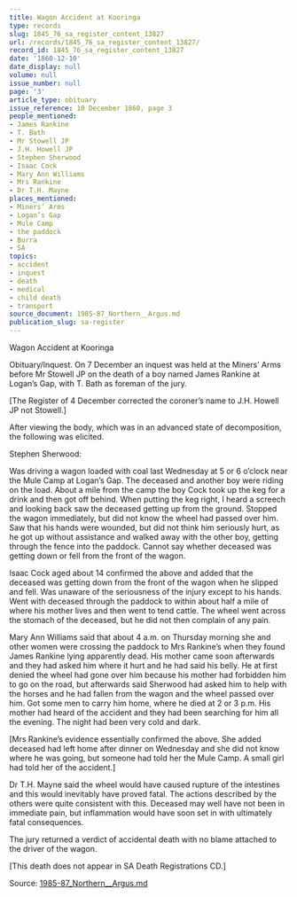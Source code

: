 ```yaml
---
title: Wagon Accident at Kooringa
type: records
slug: 1845_76_sa_register_content_13827
url: /records/1845_76_sa_register_content_13827/
record_id: 1845_76_sa_register_content_13827
date: '1860-12-10'
date_display: null
volume: null
issue_number: null
page: '3'
article_type: obituary
issue_reference: 10 December 1860, page 3
people_mentioned:
- James Rankine
- T. Bath
- Mr Stowell JP
- J.H. Howell JP
- Stephen Sherwood
- Isaac Cock
- Mary Ann Williams
- Mrs Rankine
- Dr T.H. Mayne
places_mentioned:
- Miners’ Arms
- Logan’s Gap
- Mule Camp
- the paddock
- Burra
- SA
topics:
- accident
- inquest
- death
- medical
- child death
- transport
source_document: 1985-87_Northern__Argus.md
publication_slug: sa-register
---
```


Wagon Accident at Kooringa

Obituary/Inquest.  On 7 December an inquest was held at the Miners’ Arms before Mr Stowell JP on the death of a boy named James Rankine at Logan’s Gap, with T. Bath as foreman of the jury.

[The Register of 4 December corrected the coroner’s name to J.H. Howell JP not Stowell.]

After viewing the body, which was in an advanced state of decomposition, the following was elicited.

Stephen Sherwood:

Was driving a wagon loaded with coal last Wednesday at 5 or 6 o’clock near the Mule Camp at Logan’s Gap.  The deceased and another boy were riding on the load.  About a mile from the camp the boy Cock took up the keg for a drink and then got off behind.  When putting the keg right, I heard a screech and looking back saw the deceased getting up from the ground.  Stopped the wagon immediately, but did not know the wheel had passed over him.  Saw that his hands were wounded, but did not think him seriously hurt, as he got up without assistance and walked away with the other boy, getting through the fence into the paddock.  Cannot say whether deceased was getting down or fell from the front of the wagon.

Isaac Cock aged about 14 confirmed the above and added that the deceased was getting down from the front of the wagon when he slipped and fell.  Was unaware of the seriousness of the injury except to his hands.  Went with deceased through the paddock to within about half a mile of where his mother lives and then went to tend cattle.  The wheel went across the stomach of the deceased, but he did not then complain of any pain.

Mary Ann Williams said that about 4 a.m. on Thursday morning she and other women were crossing the paddock to Mrs Rankine’s when they found James Rankine lying apparently dead.  His mother came soon afterwards and they had asked him where it hurt and he had said his belly.  He at first denied the wheel had gone over him because his mother had forbidden him to go on the road, but afterwards said Sherwood had asked him to help with the horses and he had fallen from the wagon and the wheel passed over him.  Got some men to carry him home, where he died at 2 or 3 p.m.  His mother had heard of the accident and they had been searching for him all the evening.  The night had been very cold and dark.

[Mrs Rankine’s evidence essentially confirmed the above.  She added deceased had left home after dinner on Wednesday and she did not know where he was going, but someone had told her the Mule Camp.  A small girl had told her of the accident.]

Dr T.H. Mayne said the wheel would have caused rupture of the intestines and this would inevitably have proved fatal.  The actions described by the others were quite consistent with this.  Deceased may well have not been in immediate pain, but inflammation would have soon set in with ultimately fatal consequences.

The jury returned a verdict of accidental death with no blame attached to the driver of the wagon.

[This death does not appear in SA Death Registrations CD.]

Source: [1985-87_Northern__Argus.md](/downloads/markdown/1985-87_Northern__Argus.md)
